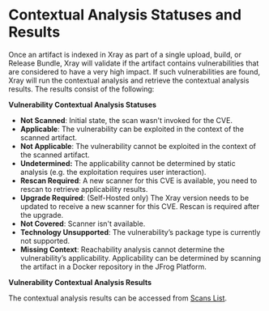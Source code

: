 # Contextual Analysis Statuses and Results

Once an artifact is indexed in Xray as part of a single upload, build, or Release Bundle, Xray will validate if the artifact contains vulnerabilities that are considered to have a very high impact. If such vulnerabilities are found, Xray will run the contextual analysis and retrieve the contextual analysis results. The results consist of the following:

**Vulnerability Contextual Analysis Statuses**

* **Not Scanned**: Initial state, the scan wasn't invoked for the CVE.
* **Applicable**: The vulnerability can be exploited in the context of the scanned artifact.
* **Not Applicable**: The vulnerability cannot be exploited in the context of the scanned artifact.
* **Undetermined:** The applicability cannot be determined by static analysis (e.g. the exploitation requires user interaction).
* **Rescan Required**: A new scanner for this CVE is available, you need to rescan to retrieve applicability results.
* **Upgrade Required**: (Self-Hosted only) The Xray version needs to be updated to receive a new scanner for this CVE. Rescan is required after the upgrade.
* **Not Covered**: Scanner isn't available.
* **Technology Unsupported**: The vulnerability’s package type is currently not supported.
* **Missing Context**: Reachability analysis cannot determine the vulnerability’s applicability. Applicability can be determined by scanning the artifact in a Docker repository in the JFrog Platform.

**Vulnerability Contextual Analysis Results**

The contextual analysis results can be accessed from [Scans List](https://about/document/preview/551896#UUID-82a35411-384b-423c-8aba-0b6796583862).
